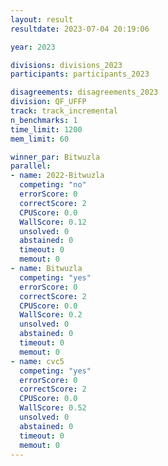 ```yaml
---
layout: result
resultdate: 2023-07-04 20:19:06

year: 2023

divisions: divisions_2023
participants: participants_2023

disagreements: disagreements_2023
division: QF_UFFP
track: track_incremental
n_benchmarks: 1
time_limit: 1200
mem_limit: 60

winner_par: Bitwuzla
parallel:
- name: 2022-Bitwuzla
  competing: "no"
  errorScore: 0
  correctScore: 2
  CPUScore: 0.0
  WallScore: 0.12
  unsolved: 0
  abstained: 0
  timeout: 0
  memout: 0
- name: Bitwuzla
  competing: "yes"
  errorScore: 0
  correctScore: 2
  CPUScore: 0.0
  WallScore: 0.2
  unsolved: 0
  abstained: 0
  timeout: 0
  memout: 0
- name: cvc5
  competing: "yes"
  errorScore: 0
  correctScore: 2
  CPUScore: 0.0
  WallScore: 0.52
  unsolved: 0
  abstained: 0
  timeout: 0
  memout: 0
---
```

